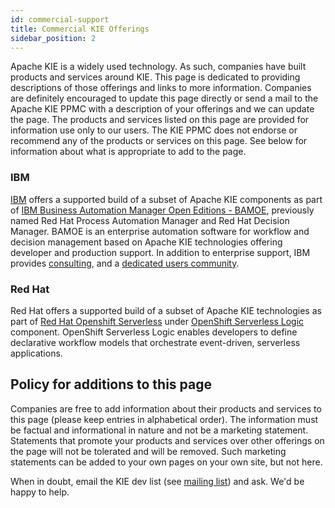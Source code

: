 ```yaml
---
id: commercial-support
title: Commercial KIE Offerings
sidebar_position: 2
---
```


Apache KIE is a widely used technology. As such, companies have built products and services around KIE. This page is dedicated to providing descriptions of those offerings and links to more information. Companies are definitely encouraged to update this page directly or send a mail to the Apache KIE PPMC with a description of your offerings and we can update the page. The products and services listed on this page are provided for information use only to our users. The KIE PPMC does not endorse or recommend any of the products or services on this page. See below for information about what is appropriate to add to the page.

### IBM

[IBM](https://ibm.com) offers a supported build of a subset of Apache KIE components as part of [IBM Business Automation Manager Open Editions - BAMOE](https://www.ibm.com/products/business-automation-manager-open-editions), previously named Red Hat Process Automation Manager and Red Hat Decision Manager. BAMOE is an enterprise automation software for workflow and decision management based on Apache KIE technologies offering developer and production support. In addition to enterprise support, IBM provides [consulting](https://www.ibm.com/products/expertlabs), and a [dedicated users community](https://community.ibm.com/community/user/automation/communities/community-home?CommunityKey=6c04b811-cff1-4f31-bb5c-0185982de671).


### Red Hat

Red Hat offers a supported build of a subset of Apache KIE technologies as part of [Red Hat Openshift Serverless](https://www.redhat.com/en/technologies/cloud-computing/openshift/serverless) under [OpenShift Serverless Logic](https://docs.openshift.com/serverless/1.33/about/serverless-logic-overview.html) component. OpenShift Serverless Logic enables developers to define declarative workflow models that orchestrate event-driven, serverless applications.

## Policy for additions to this page

Companies are free to add information about their products and services to this page (please keep entries in alphabetical order). The information must be factual and informational in nature and not be a marketing statement. Statements that promote your products and services over other offerings on the page will not be tolerated and will be removed. Such marketing statements can be added to your own pages on your own site, but not here.

When in doubt, email the KIE dev list (see [mailing list](/docs/community/#mailing-list)) and ask. We'd be happy to help.